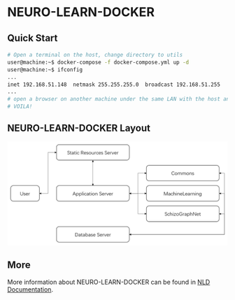 # NEURO-LEARN-DOCKER

## Quick Start

```bash
# Open a terminal on the host, change directory to utils
user@machine:~$ docker-compose -f docker-compose.yml up -d
user@machine:~$ ifconfig
...
inet 192.168.51.148  netmask 255.255.255.0  broadcast 192.168.51.255
...
# open a browser on another machine under the same LAN with the host and type the address '192.168.51.148'.
# VOILA!
```

## NEURO-LEARN-DOCKER Layout

![layout](doc/NLD_Layout.png)

## More

More information about NEURO-LEARN-DOCKER can be found in [NLD Documentation](https://github.com/Raniac/NEURO-LEARN-DOCKER/wiki).

